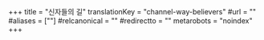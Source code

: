 +++
title = "신자들의 길"
translationKey = "channel-way-believers"
#url = ""
#aliases = [""]
#relcanonical = ""
#redirectto = ""
metarobots = "noindex"
+++
